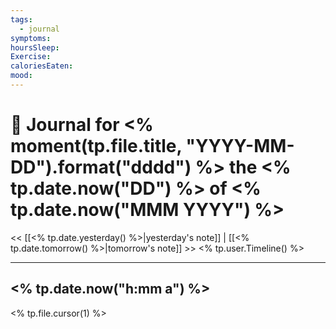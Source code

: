 ```yaml
---
tags:
  - journal
symptoms: 
hoursSleep: 
Exercise: 
caloriesEaten: 
mood:
---
```

# 📆 Journal for <% moment(tp.file.title, "YYYY-MM-DD").format("dddd") %> the <% tp.date.now("DD") %> of <% tp.date.now("MMM YYYY") %>
<< [[<% tp.date.yesterday() %>|yesterday's note]] | [[<% tp.date.tomorrow() %>|tomorrow's note]] >>
<% tp.user.Timeline() %>

---

## <% tp.date.now("h:mm a") %>

<% tp.file.cursor(1) %>